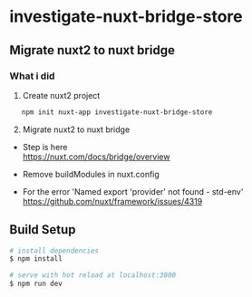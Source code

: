 # investigate-nuxt-bridge-store

## Migrate nuxt2 to nuxt bridge

### What i did

1. Create nuxt2 project

```bash
   npm init nuxt-app investigate-nuxt-bridge-store
```

2. Migrate nuxt2 to nuxt bridge

- Step is here<br>
  https://nuxt.com/docs/bridge/overview

- Remove buildModules in nuxt.config

- For the error 'Named export 'provider' not found - std-env'<br>
  https://github.com/nuxt/framework/issues/4319

## Build Setup

```bash
# install dependencies
$ npm install

# serve with hot reload at localhost:3000
$ npm run dev
```
